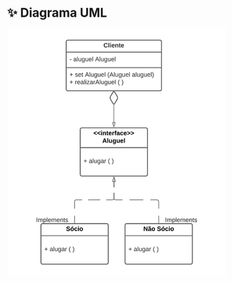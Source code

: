 # ✨ Diagrama UML

<p align="center">
  <img src="https://github.com/deborafaria01/Bertoti/blob/main/Engenharia-III/Strategy/strategypattern/diagrama_UML.png"/></p>
  
